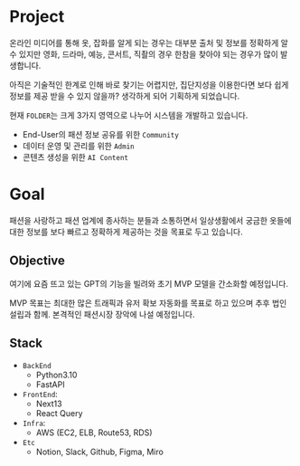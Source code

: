 # Project


온라인 미디어를 통해 옷, 잡화를 알게 되는 경우는 대부분 출처 및 정보를 정확하게 알 수 있지만 영화, 드라마, 예능, 콘서트, 직촬의 경우 한참을 찾아야 되는 경우가 많이 발생합니다.

아직은 기술적인 한계로 인해 바로 찾기는 어렵지만, 집단지성을 이용한다면 보다 쉽게 정보를 제공 받을 수 있지 않을까? 생각하게 되어 기획하게 되었습니다.

현재 `FOLDER`는 크게 3가지 영역으로 나누어 시스템을 개발하고 있습니다.

- End-User의 패션 정보 공유를 위한 `Community`
- 데이터 운영 및 관리를 위한 `Admin`
- 콘텐츠 생성을 위한 `AI Content`

# Goal

패션을 사랑하고 패션 업계에 종사하는 분들과 소통하면서 일상생활에서 궁금한 옷들에 대한 정보를 보다 빠르고 정확하게 제공하는 것을 목표로 두고 있습니다.


## Objective

여기에 요즘 뜨고 있는 GPT의 기능을 빌려와 초기 MVP 모델을 간소화할 예정입니다.

MVP 목표는 최대한 많은 트래픽과 유저 확보 자동화를 목표로 하고 있으며 추후 법인 설립과 함께. 본격적인 패션시장 장악에 나설 예정입니다.

## Stack

- `BackEnd`
  - Python3.10
  - FastAPI
- `FrontEnd`:
  - Next13
  - React Query
- `Infra`:
  - AWS (EC2, ELB, Route53, RDS)
- `Etc`
  - Notion, Slack, Github, Figma, Miro
